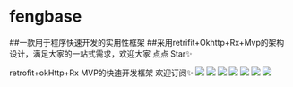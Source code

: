 # fengbase
##一款用于程序快速开发的实用性框架
##采用retrifit+Okhttp+Rx+Mvp的架构设计，满足大家的一站式需求，欢迎大家 点点 Star✨

 retrofit+okHttp+Rx MVP的快速开发框架 欢迎订阅✨
 ![](http://ww3.sinaimg.cn/large/006tNc79gy1g60don8gkbj31ay0m8q6k.jpg)
 ![](http://ww1.sinaimg.cn/large/006tNc79gy1g60dozl8ckj318u0u0aid.jpg)
![](http://ww4.sinaimg.cn/large/006tNc79gy1g60dpbafc1j319w0tuaf7.jpg)
![](http://ww1.sinaimg.cn/large/006tNc79gy1g60dphq4l7j31au0tado3.jpg)
 ![](http://ww4.sinaimg.cn/large/006tNc79gy1g60dxtvn2hj31co0kkwi9.jpg)
 ![](http://ww4.sinaimg.cn/large/006tNc79gy1g60dy3eov0j31bv0u0tf4.jpg)
 ![](http://ww4.sinaimg.cn/large/006tNc79gy1g60dybcw8zj30u20i0acl.jpg)

